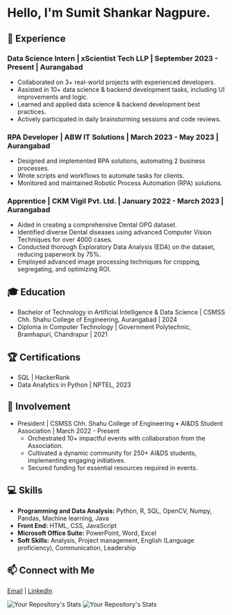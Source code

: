 # Hello, I'm Sumit Shankar Nagpure.

## 🚀 Experience

### Data Science Intern | xScientist Tech LLP | September 2023 - Present | Aurangabad
- Collaborated on 3+ real-world projects with experienced developers.
- Assisted in 10+ data science & backend development tasks, including UI improvements and logic.
- Learned and applied data science & backend development best practices.
- Actively participated in daily brainstorming sessions and code reviews.

### RPA Developer | ABW IT Solutions | March 2023 - May 2023 | Aurangabad
- Designed and implemented RPA solutions, automating 2 business processes.
- Wrote scripts and workflows to automate tasks for clients.
- Monitored and maintained Robotic Process Automation (RPA) solutions.

### Apprentice | CKM Vigil Pvt. Ltd. | January 2022 - March 2023 | Aurangabad
- Aided in creating a comprehensive Dental OPG dataset.
- Identified diverse Dental diseases using advanced Computer Vision Techniques for over 4000 cases.
- Conducted thorough Exploratory Data Analysis (EDA) on the dataset, reducing paperwork by 75%.
- Employed advanced image processing techniques for cropping, segregating, and optimizing ROI.

## 🎓 Education

- Bachelor of Technology in Artificial Intelligence & Data Science | CSMSS Chh. Shahu College of Engineering, Aurangabad | 2024
- Diploma in Computer Technology | Government Polytechnic, Bramhapuri, Chandrapur | 2021

## 🏆 Certifications

- SQL | HackerRank
- Data Analytics in Python | NPTEL, 2023

## 💼 Involvement

- President | CSMSS Chh. Shahu College of Engineering • AI&DS Student Association | March 2022 - Present
  - Orchestrated 10+ impactful events with collaboration from the Association.
  - Cultivated a dynamic community for 250+ AI&DS students, implementing engaging initiatives.
  - Secured funding for essential resources required in events.

## 💻 Skills

- **Programming and Data Analysis:** Python, R, SQL, OpenCV, Numpy, Pandas, Machine learning, Java
- **Front End:** HTML, CSS, JavaScript
- **Microsoft Office Suite:** PowerPoint, Word, Excel
- **Soft Skills:** Analysis, Project management, English (Language proficiency), Communication, Leadership

## 📫 Connect with Me
[Email](mailto:sumitnagpure28@gmail.com) | [LinkedIn](https://www.linkedin.com/in/sumitnagpure/) 


![Your Repository's Stats](https://github-readme-stats.vercel.app/api?username=sumitnagpure&show_icons=true)
![Your Repository's Stats](https://github-readme-stats.vercel.app/api/top-langs/?username=sumitnagpure&theme=blue-green)
<!--![Profile View Counter](https://komarev.com/ghpvc/?username=sumitnagpure)-->

    
    
<!--
**sumitnagpure/sumitnagpure** is a ✨ _special_ ✨ repository because its `README.md` (this file) appears on your GitHub profile.

Here are some ideas to get you started:

- 🔭 I’m currently working on ...
- 🌱 I’m currently learning ...
- 👯 I’m looking to collaborate on ...
- 🤔 I’m looking for help with ...
- 💬 Ask me about ...
- 📫 How to reach me: ...
- 😄 Pronouns: ...
- ⚡ Fun fact: ...
-->
